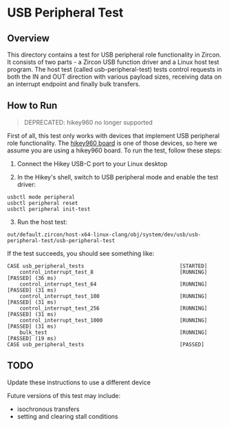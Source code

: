 # USB Peripheral Test

## Overview

This directory contains a test for USB peripheral role functionality in Zircon.
It consists of two parts - a Zircon USB function driver and a Linux host test program.
The host test (called usb-peripheral-test) tests control requests in both the IN and OUT
direction with various payload sizes, receiving data on an interrupt endpoint and finally
bulk transfers.

## How to Run

> DEPRECATED: hikey960 no longer supported

First of all, this test only works with devices that implement USB peripheral role functionality.
The [hikey960 board](../../../../docs/targets/hikey960.md) is one of those devices, so here we
assume you are using a hikey960 board. To run the test, follow these steps:

1. Connect the Hikey USB-C port to your Linux desktop

2. In the Hikey's shell, switch to USB peripheral mode and enable the test driver:
```
usbctl mode peripheral
usbctl peripheral reset
usbctl peripheral init-test
```

3. Run the host test:

```
out/default.zircon/host-x64-linux-clang/obj/system/dev/usb/usb-peripheral-test/usb-peripheral-test
```

If the test succeeds, you should see something like:
```
CASE usb_peripheral_tests                               [STARTED]
    control_interrupt_test_8                            [RUNNING] [PASSED] (36 ms)
    control_interrupt_test_64                           [RUNNING] [PASSED] (31 ms)
    control_interrupt_test_100                          [RUNNING] [PASSED] (31 ms)
    control_interrupt_test_256                          [RUNNING] [PASSED] (31 ms)
    control_interrupt_test_1000                         [RUNNING] [PASSED] (31 ms)
    bulk_test                                           [RUNNING] [PASSED] (19 ms)
CASE usb_peripheral_tests                               [PASSED]
```

## TODO

Update these instructions to use a different device

Future versions of this test may include:
* isochronous transfers
* setting and clearing stall conditions

